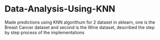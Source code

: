 # Data-Analysis-Using-KNN
Made predictions using KNN algorithum for 2 dataset in sklearn, one is the Breast Cancer dataset and second is the Wine dataset, described the step by step process of the implementations 
